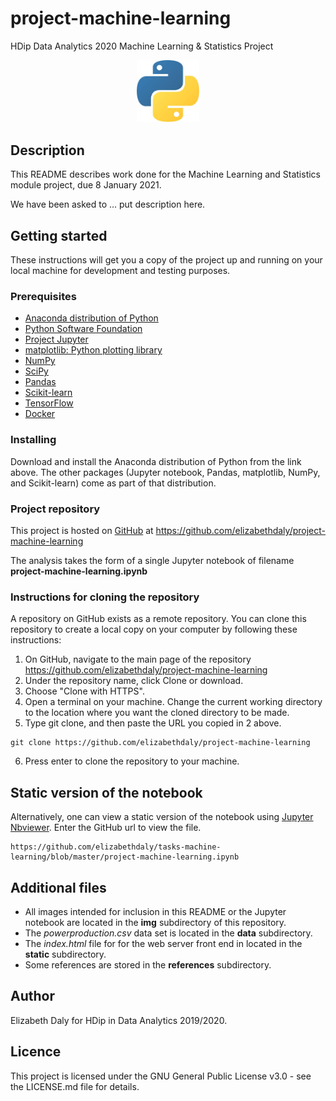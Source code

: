 # project-machine-learning
HDip Data Analytics 2020 Machine Learning &amp; Statistics Project

<p align="middle">
  <img src="img/python.jpg" width="100" />
</p>

## Description

This README describes work done for the Machine Learning and Statistics module project, due 8 January 2021.

We have been asked to ... put description here.

## Getting started

These instructions will get you a copy of the project up and running on your local machine for development and testing purposes.

### Prerequisites
- [Anaconda distribution of Python](https://www.anaconda.com/distribution/)
- [Python Software Foundation](https://www.python.org/)
- [Project Jupyter](https://jupyter.org/)
- [matplotlib: Python plotting library](https://matplotlib.org/)
- [NumPy](https://numpy.org/)
- [SciPy](https://www.scipy.org/)
- [Pandas](https://pandas.pydata.org/)
- [Scikit-learn](https://scikit-learn.org/stable/)
- [TensorFlow]()
- [Docker]()

### Installing
Download and install the Anaconda distribution of Python from the link above. The other packages (Jupyter notebook, Pandas, matplotlib, NumPy, and Scikit-learn) come as part of that distribution.

### Project repository
This project is hosted on [GitHub](https://github.com/) at 
https://github.com/elizabethdaly/project-machine-learning

The analysis takes the form of a single Jupyter notebook of filename **project-machine-learning.ipynb**

### Instructions for cloning the repository
A repository on GitHub exists as a remote repository. You can clone this repository to create a local copy on your computer by following these instructions:
1. On GitHub, navigate to the main page of the repository https://github.com/elizabethdaly/project-machine-learning
2. Under the repository name, click Clone or download.
3. Choose "Clone with HTTPS".
4. Open a terminal on your machine. Change the current working directory to the location where you want the cloned directory to be made.
5. Type git clone, and then paste the URL you copied in 2 above.
```
git clone https://github.com/elizabethdaly/project-machine-learning
```
6. Press enter to clone the repository to your machine.

## Static version of the notebook
Alternatively, one can view a static version of the notebook using [Jupyter Nbviewer](https://nbviewer.jupyter.org/). Enter the GitHub url to view the file.

```
https://github.com/elizabethdaly/tasks-machine-learning/blob/master/project-machine-learning.ipynb
```

## Additional files
- All images intended for inclusion in this README or the Jupyter notebook are located in the **img** subdirectory of this repository.
- The _powerproduction.csv_ data set is located in the **data** subdirectory.
- The _index.html_ file for for the web server front end in located in the **static** subdirectory.
- Some references are stored in the **references** subdirectory.

## Author
Elizabeth Daly for HDip in Data Analytics 2019/2020.

## Licence

This project is licensed under the GNU General Public License v3.0 - see the LICENSE.md file for details.
